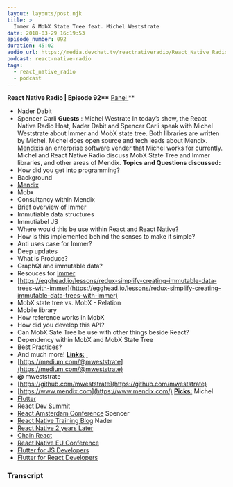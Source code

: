 ```yaml
---
layout: layouts/post.njk
title: >
  Immer & MobX State Tree feat. Michel Weststrate
date: 2018-03-29 16:19:53
episode_number: 092
duration: 45:02
audio_url: https://media.devchat.tv/reactnativeradio/React_Native_Radio_Episode_92.mp3
podcast: react-native-radio
tags:
  - react_native_radio
  - podcast
---
```


**React Native Radio | Episode 92\*\*** <u>Panel </u>\*\*

- Nader Dabit
- Spencer Carli
  **Guests** : Michel Westrate In today’s show, the React Native Radio Host, Nader Dabit and Spencer Carli speak with Michel Weststrate about Immer and MobX state tree. Both libraries are written by Michel. Michel does open source and tech leads about Mendix. [Mendix](https://www.mendix.com)is an enterprise software vender that Michel works for currently. Michel and React Native Radio discuss MobX State Tree and Immer libraries, and other areas of Mendix. **Topics and Questions discussed:**
- How did you get into programming?
- Background
- [Mendix](https://www.mendix.com)
- Mobx
- Consultancy within Mendix
- Brief overview of Immer
- Immutiable data structures
- Immutiabel JS
- Where would this be use within React and React Native?
- How is this implemented behind the senses to make it simple?
- Anti uses case for Immer?
- Deep updates
- What is Produce?
- GraphQl and immutable data?
- Resouces for [Immer](https://github.com/mweststrate/immer)
- [https://egghead.io/lessons/redux-simplify-creating-immutable-data-trees-with-immer](https://egghead.io/lessons/redux-simplify-creating-immutable-data-trees-with-immer)
- MobX state tree vs. MobX - Relation
- Mobile library
- How reference works in MobX
- How did you develop this API?
- Can MobX Sate Tree be use with other things beside React?
- Dependency within MobX and MobX State Tree
- Best Practices?
- And much more!
  **<u>Links:</u>** <u> </u>
- [https://medium.com/@mweststrate](https://medium.com/@mweststrate)
- **@** mweststrate
- [https://github.com/mweststrate](https://github.com/mweststrate)
- [https://www.mendix.com](https://www.mendix.com/)
  **<u>Picks:</u>** Michel
- [Flutter](https://flutter.io)
- [React Dev Summit](https://reactdevsummit.com)
- [React Amsterdam Conference](https://react.amsterdam)
  Spencer
- [React Native Training Blog](https://reactnative.training)
  Nader
- [React Native 2 years Later](https://artsy.github.io/blog/2018/03/17/two-years-of-react-native/)
- [Chain React](https://infinite.red/ChainReactConf)
- [React Native EU Conference](https://www.eventbrite.com/e/react-native-eu-2018-conference-tickets-42276662636)
- [Flutter for JS Developers](https://hackernoon.com/flutter-for-javascript-developers-35515e533317)
- [Flutter for React Developers](https://flutter.io/flutter-for-react-native/)

### Transcript
